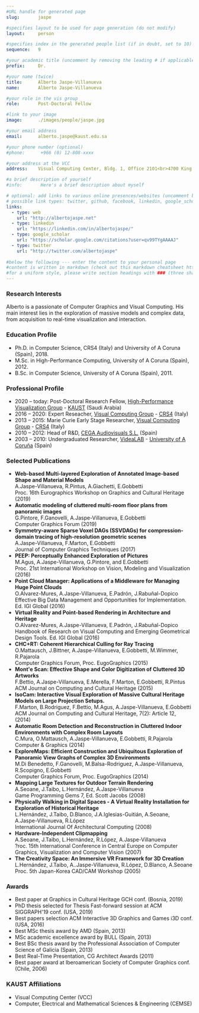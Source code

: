 ```yaml
---
#URL handle for generated page
slug:       jaspe

#specifies layout to be used for page generation (do not modify)
layout: 	person

#specifies index in the generated people list (if in doubt, set to 10)
sequence:	9

#your academic title (uncomment by removing the leading # if applicable)
prefix:     Dr.

#your name (twice)
title:		Alberto Jaspe-Villanueva
name:       Alberto Jaspe-Villanueva

#your role in the vis group
role:       Post-Doctoral Fellow

#link to your image
image:      ./images/people/jaspe.jpg

#your email address
email:      alberto.jaspe@kaust.edu.sa

#your phone number (optional)
#phone:      +966 (0) 12-808-xxxx

#your address at the VCC
address:    Visual Computing Center, Bldg. 1, Office 2101<br>4700 King Abdullah University of Science and Technology<br>Thuwal 23955-6900, Saudi Arabia

#a brief description of yourself
#info:       Here's a brief description about myself

# optional: add links to various online presences/websites (uncomment by removing the leading # if applicable)
# possible link types: twitter, github, facebook, linkedin, google_scholar, google_plus, instagram, skype, youtube, vimeo, flickr, web (use the latter for all other link types)
links:
  - type: web
    url: "http://albertojaspe.net"
  - type: linkedin
    url: "https://linkedin.com/in/albertojaspe/"
  - type: google_scholar
    url: "https://scholar.google.com/citations?user=qv99TYgAAAAJ"
  - type: twitter
    url: "http://twitter.com/albertojaspe"
  
#below the following --- enter the content to your personal page
#content is written in markdown (check out this markdown cheatsheet https://github.com/adam-p/markdown-here/wiki/Markdown-Cheatsheet)
#for a uniform style, please write section headings with ### (three sharps)
---
```

### Research Interests
Alberto is a passionate of Computer Graphics and Visual Computing. His main interest lies in the exploration of massive models and complex data, from acquisition to real-time visualization and interaction.

### Education Profile
* Ph.D. in Computer Science, CRS4 (Italy) and University of A Coruna (Spain), 2018.
* M.Sc. in High-Performance Computing, University of A Coruna (Spain), 2012.
* B.Sc. in Computer Science, University of A Coruna (Spain), 2011.

### Professional Profile
* 2020 – today: Post-Doctoral Research Fellow, [High-Performance Visualization Group](http://vccvisualization.org) - [KAUST](http://kaust.edu.sa) (Saudi Arabia)
* 2016 – 2020: Expert Reseacher, [Visual Computing Group](http://vic.crs4.it) - [CRS4](http://www.crs4.it) (Italy)
* 2013 – 2015: Marie Curie Early Stage Researcher, [Visual Computing Group](http://vic.crs4.it) - [CRS4](http://www.crs4.it) (Italy)
* 2010 – 2012: Head of R&D, [CEGA Audiovisuals S.L.](http://cega.es) (Spain)
* 2003 – 2010: Undergraduated Researcher, [VideaLAB](http://videalab.udc.es) - [University of A Coruña](http://udc.es/en) (Spain)

### Selected Publications
- **Web-based Multi-layered Exploration of Annotated Image-based Shape and Material Models**  
A.Jaspe-Villanueva, R.Pintus, A.Giachetti, E.Gobbetti  
Proc. 16th Eurographics Workshop on Graphics and Cultural Heritage (2019)
- **Automatic modeling of cluttered multi-room floor plans from panoramic images**  
G.Pintore, F.Ganovelli, A.Jaspe-Villanueva, E.Gobbetti  
Computer Graphics Forum (2019)
- **Symmetry-aware Sparse Voxel DAGs (SSVDAGs) for compression-domain tracing of high-resolution geometric scenes**  
A.Jaspe-Villanueva, F.Marton, E.Gobbetti  
Journal of Computer Graphics Techniques (2017)
- **PEEP: Perceptually Enhanced Exploration of Pictures**  
M.Agus, A.Jaspe-Villanueva, G.Pintore, and E.Gobbetti  
Proc. 21st International Workshop on Vision, Modeling and Visualization (2016)
- **Point Cloud Manager: Applications of a Middleware for Managing Huge Point Clouds**  
O.Alvarez-Mures, A.Jaspe-Villanueva, E.Padrón, J.Rabuñal-Dopico  
Effective Big Data Management and Opportunities for Implementation. Ed. IGI Global (2016)
- **Virtual Reality and Point-based Rendering in Architecture and Heritage**  
O.Alvarez-Mures, A.Jaspe-Villanueva, E.Padrón, J.Rabuñal-Dopico  
Handbook of Research on Visual Computing and Emerging Geometrical Design Tools. Ed. IGI Global (2016)
- **CHC+RT: Coherent Hierarchical Culling for Ray Tracing**  
O.Mattausch, J.Bittner, A.Jaspe-Villanueva, E.Gobbetti, M.Wimmer, R.Pajarola  
Computer Graphics Forum, Proc. EugoGraphics (2015)
- **Mont'e Scan: Effective Shape and Color Digitization of Cluttered 3D Artworks**  
F.Bettio, A.Jaspe-Villanueva, E.Merella, F.Marton, E.Gobbetti, R.Pintus  
ACM Journal on Computing and Cultural Heritage (2015)
- **IsoCam: Interactive Visual Exploration of Massive Cultural Heritage Models on Large Projection Setups.**  
F.Marton, B.Rodriguez, F.Bettio, M.Agus, A.Jaspe-Villanueva, E.Gobbetti  
ACM Journal on Computing and Cultural Heritage, 7(2): Article 12, (2014)
- **Automatic Room Detection and Reconstruction in Cluttered Indoor Environments with Complex Room Layouts**  
C.Mura, O.Mattausch, A.Jaspe-Villanueva, E.Gobbetti, R.Pajarola  
Computer & Graphics (2014)
- **ExploreMaps: Efficient Construction and Ubiquitous Exploration of Panoramic View Graphs of Complex 3D Environments**  
M.Di Benedetto, F.Ganovelli, M.Balsa-Rodriguez, A.Jaspe-Villanueva, R.Scopigno, E.Gobbetti  
Computer Graphics Forum, Proc. EugoGraphics (2014)
- **Mapping Large Textures for Outdoor Terrain Rendering**  
A.Seoane, J.Taibo, L.Hernández, A.Jaspe-Villanueva  
Game Programming Gems 7, Ed. Scott Jacobs (2008)
- **Physically Walking in Digital Spaces - A Virtual Reality Installation for Exploration of Historical Heritage**  
L.Hernández, J.Taibo, D.Blanco, J.A.Iglesias-Guitián, A.Seoane, A.Jaspe-Villanueva, R.López  
International Journal Of Architectural Computing (2008)
- **Hardware-Independent Clipmapping**  
A.Seoane, J.Taibo, L.Hernández, R.López, A.Jaspe-Villanueva  
?roc. 15th International Conference in Central Europe on Computer Graphics, Visualization and Computer Vision (2007)
- **The Creativity Space: An Immersive VR Framework for 3D Creation**  
L.Hernández, J.Taibo, A..Jaspe-Villanueva, R.López, D.Blanco, A.Seoane  
Proc. 5th Japan-Korea CAD/CAM Workshop (2005)


### Awards
* Best paper at Graphics in Cultural Heritage GCH conf. (Bosnia, 2019)
* PhD thesis selected for Thesis Fast-forward session at ACM SIGGRAPH'19 conf. (USA, 2019)
* Best papers selection ACM Interactive 3D Graphics and Games i3D conf. (USA, 2016)
* Best MSc thesis award by AMD (Spain, 2013)
* MSc academic excellence award by BULL (Spain, 2013)
* Best BSc thesis award by the Professional Association of Computer Science of Galicia (Spain, 2013)
* Best Real-Time Presentation, CG Architect Awards (2011)
* Best paper award at Iberoamerican Society of Computer Graphics conf. (Chile, 2006)

### KAUST Affiliations
- ​Visual Computing Center (VCC)
- Computer, Electrical and Mathematical Sciences & Engineering (CEMSE)
